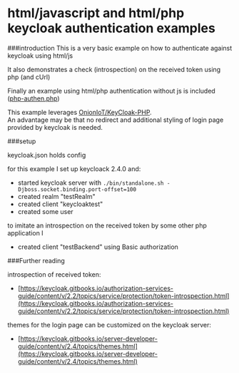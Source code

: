 # html/javascript and html/php keycloak authentication examples

###introduction
This is a very basic example on how to authenticate against keycloak using html/js

It also demonstrates a check (introspection) on the received token using php (and cUrl)

Finally an example using html/php authentication without js is included ([php-authen.php](https://github.com/johandoornenbal/keycloak_jsclient_example/blob/master/php-authen.php))

This example leverages [OnionIoT/KeyCloak-PHP](https://github.com/OnionIoT/KeyCloak-PHP).  
An advantage may be that no redirect and additional styling of login page provided by keycloak is needed.

###setup

keycloak.json holds config

for this example I set up keycloack 2.4.0 and:
* started keycloak server with `./bin/standalone.sh -Djboss.socket.binding.port-offset=100`
* created realm "testRealm"
* created client "keycloaktest"
* created some user

to imitate an introspection on the received token by some other php application I
* created client "testBackend" using Basic authorization

###Further reading

introspection of received token:
* [https://keycloak.gitbooks.io/authorization-services-guide/content/v/2.2/topics/service/protection/token-introspection.html](https://keycloak.gitbooks.io/authorization-services-guide/content/v/2.2/topics/service/protection/token-introspection.html)

themes for the login page can be customized on the keycloak server:
* [https://keycloak.gitbooks.io/server-developer-guide/content/v/2.4/topics/themes.html](https://keycloak.gitbooks.io/server-developer-guide/content/v/2.4/topics/themes.html)
